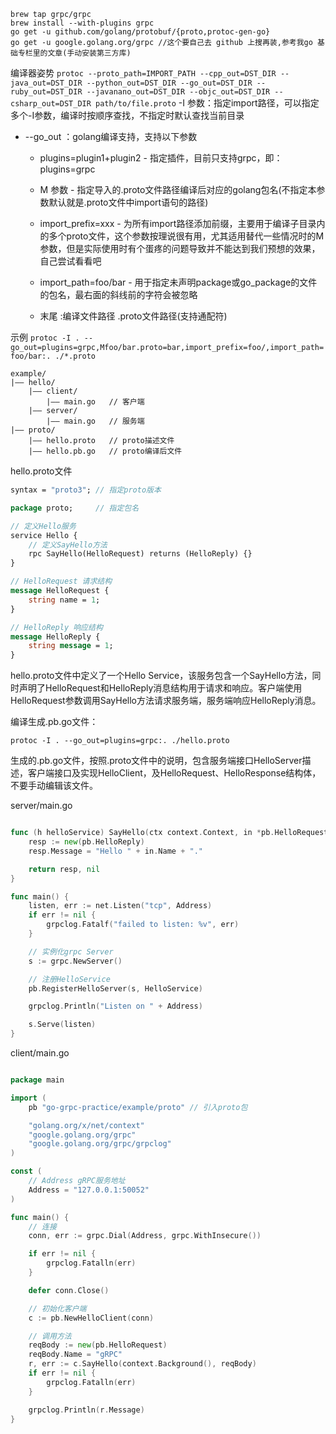 ```
brew tap grpc/grpc
brew install --with-plugins grpc
go get -u github.com/golang/protobuf/{proto,protoc-gen-go}
go get -u google.golang.org/grpc //这个要自己去 github 上搜再装,参考我go 基础专栏里的文章(手动安装第三方库)
```

编译器姿势
`protoc --proto_path=IMPORT_PATH --cpp_out=DST_DIR --java_out=DST_DIR --python_out=DST_DIR --go_out=DST_DIR --ruby_out=DST_DIR --javanano_out=DST_DIR --objc_out=DST_DIR --csharp_out=DST_DIR path/to/file.proto`
-I 参数：指定import路径，可以指定多个-I参数，编译时按顺序查找，不指定时默认查找当前目录

- --go_out ：golang编译支持，支持以下参数

    - plugins=plugin1+plugin2 - 指定插件，目前只支持grpc，即：plugins=grpc

    - M 参数 - 指定导入的.proto文件路径编译后对应的golang包名(不指定本参数默认就是.proto文件中import语句的路径)

    - import_prefix=xxx - 为所有import路径添加前缀，主要用于编译子目录内的多个proto文件，这个参数按理说很有用，尤其适用替代一些情况时的M参数，但是实际使用时有个蛋疼的问题导致并不能达到我们预想的效果，自己尝试看看吧

    - import_path=foo/bar - 用于指定未声明package或go_package的文件的包名，最右面的斜线前的字符会被忽略

    - 末尾 :编译文件路径 .proto文件路径(支持通配符)
    
示例
`protoc -I . --go_out=plugins=grpc,Mfoo/bar.proto=bar,import_prefix=foo/,import_path=foo/bar:. ./*.proto`




```
example/
|—— hello/
    |—— client/
        |—— main.go   // 客户端
    |—— server/
        |—— main.go   // 服务端
|—— proto/
    |—— hello.proto   // proto描述文件
    |—— hello.pb.go   // proto编译后文件
```

hello.proto文件

```proto
syntax = "proto3"; // 指定proto版本

package proto;     // 指定包名

// 定义Hello服务
service Hello {
    // 定义SayHello方法
    rpc SayHello(HelloRequest) returns (HelloReply) {}
}

// HelloRequest 请求结构
message HelloRequest {
    string name = 1;
}

// HelloReply 响应结构
message HelloReply {
    string message = 1;
}
```
hello.proto文件中定义了一个Hello Service，该服务包含一个SayHello方法，同时声明了HelloRequest和HelloReply消息结构用于请求和响应。客户端使用HelloRequest参数调用SayHello方法请求服务端，服务端响应HelloReply消息。


编译生成.pb.go文件：

`protoc -I . --go_out=plugins=grpc:. ./hello.proto`

生成的.pb.go文件，按照.proto文件中的说明，包含服务端接口HelloServer描述，客户端接口及实现HelloClient，及HelloRequest、HelloResponse结构体，不要手动编辑该文件。


server/main.go

```go

func (h helloService) SayHello(ctx context.Context, in *pb.HelloRequest) (*pb.HelloReply, error) {
    resp := new(pb.HelloReply)
    resp.Message = "Hello " + in.Name + "."

    return resp, nil
}

func main() {
    listen, err := net.Listen("tcp", Address)
    if err != nil {
        grpclog.Fatalf("failed to listen: %v", err)
    }

    // 实例化grpc Server
    s := grpc.NewServer()

    // 注册HelloService
    pb.RegisterHelloServer(s, HelloService)

    grpclog.Println("Listen on " + Address)

    s.Serve(listen)
}
```

client/main.go

```go

package main

import (
    pb "go-grpc-practice/example/proto" // 引入proto包

    "golang.org/x/net/context"
    "google.golang.org/grpc"
    "google.golang.org/grpc/grpclog"
)

const (
    // Address gRPC服务地址
    Address = "127.0.0.1:50052"
)

func main() {
    // 连接
    conn, err := grpc.Dial(Address, grpc.WithInsecure())

    if err != nil {
        grpclog.Fatalln(err)
    }

    defer conn.Close()

    // 初始化客户端
    c := pb.NewHelloClient(conn)

    // 调用方法
    reqBody := new(pb.HelloRequest)
    reqBody.Name = "gRPC"
    r, err := c.SayHello(context.Background(), reqBody)
    if err != nil {
        grpclog.Fatalln(err)
    }

    grpclog.Println(r.Message)
}
```